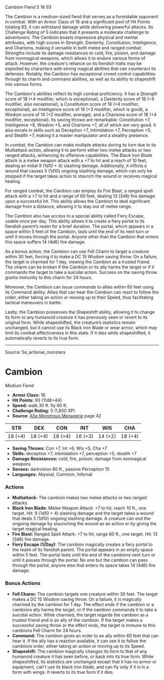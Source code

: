 <MonsterName/>Cambion</MonsterName>
<CreatureType/>Fiend</CreatureType>
<CR/>5</CR>
<AC/>16</AC>
<HP/>93</HP>
<summary>The Cambion is a medium-sized fiend that serves as a formidable opponent in combat. With an Armor Class of 16 and a significant pool of Hit Points totaling 93, it can withstand damage while delivering powerful attacks. Its Challenge Rating of 5 indicates that it presents a moderate challenge to adventurers. The Cambion boasts impressive physical and mental attributes, with high scores in Strength, Dexterity, Constitution, Intelligence, and Charisma, making it versatile in both melee and ranged combat. Strengths include its damage resistances to cold, fire, poison, and damage from nonmagical weapons, which allows it to endure various forms of attack. However, the creature's reliance on its fiendish traits may be exploited by characters with strong magical abilities that can counteract its defenses. Notably, the Cambion has exceptional crowd control capabilities through its charm and command abilities, as well as its ability to shapeshift into various forms.</summary>

<detail>

The Cambion's abilities reflect its high combat proficiency. It has a Strength score of 18 (+4 modifier, which is exceptional), a Dexterity score of 18 (+4 modifier, also exceptional), a Constitution score of 18 (+4 modifier, exceptional), an Intelligence score of 16 (+3 modifier, which is good), a Wisdom score of 14 (+2 modifier, average), and a Charisma score of 18 (+4 modifier, exceptional). Its saving throws are remarkable: Constitution +7, Intelligence +6, Wisdom +5, and Charisma +7, all of which are very good. It also excels in skills such as Deception +7, Intimidation +7, Perception +5, and Stealth +7, making it a master manipulator and a stealthy presence.

In combat, the Cambion can make multiple attacks during its turn due to its Multiattack action, allowing it to perform either two melee attacks or two ranged attacks, enhancing its offensive capabilities. The Black Iron Blade attack is a melee weapon attack with a +7 to hit and a reach of 10 feet, dealing an initial 9 (1d10 + 4) slashing damage. Additionally, it inflicts a wound that causes 5 (1d10) ongoing slashing damage, which can only be stopped if the target takes action to staunch the wound or receives magical healing. 

For ranged combat, the Cambion can employ its Fire Blast, a ranged spell attack with a +7 to hit and a range of 60 feet, dealing 13 (3d8) fire damage upon a successful hit. This ability allows the Cambion to deal significant damage from a distance, allowing it to stay out of melee range.

The Cambion also has access to a special ability called Fiery Escape, usable once per day. This ability allows it to create a fiery portal to its fiendish parent’s realm for a brief duration. The portal, which appears in a space within 5 feet of the Cambion, lasts until the end of its next turn or until it moves through the portal. Anyone other than the Cambion that enters this space suffers 14 (4d6) fire damage.

As a bonus action, the Cambion can use Fell Charm to target a creature within 30 feet, forcing it to make a DC 15 Wisdom saving throw. On a failure, the target is charmed for 1 day, viewing the Cambion as a trusted friend. The charm can be broken if the Cambion or its ally harms the target or if it commands the target to take a suicidal action. Success on the saving throw grants immunity to this charm for 24 hours.

Moreover, the Cambion can issue commands to allies within 60 feet using its Command ability. Allies that can hear the Cambion can react to follow the order, either taking an action or moving up to their Speed, thus facilitating tactical maneuvers in battle.

Lastly, the Cambion possesses the Shapeshift ability, allowing it to change its form to any humanoid creature it has previously seen or revert to its original form. While shapeshifted, the creature’s statistics remain unchanged, but it cannot use its Black Iron Blade or wear armor, which may limit its combat effectiveness in this state. If it dies while shapeshifted, it automatically reverts to its true form.</detail>



---

Source: 5e_artisinal_monsters

# Cambion

*Medium* *Fiend*

- **Armor Class:** 16
- **Hit Points:** 93 (11d8+44)
- **Speed:** walk 30 ft. fly 60 ft.
- **Challenge Rating:** 5 (1,800 XP)
- **Source:** [A5e Monstrous Menagerie](https://enpublishingrpg.com/products/level-up-monstrous-menagerie-a5e) page 42

| STR | DEX | CON | INT | WIS | CHA |
| --- | --- | --- | --- | --- | --- |
| 18 (+4) | 18 (+4) | 18 (+4) | 16 (+3) | 14 (+2) | 18 (+4) |

- **Saving Throws**: Con +7, Int +6, Wis +5, Cha +7
- **Skills:** deception +7, intimidation +7, perception +5, stealth +7
- **Damage Resistances:** cold, fire, poison; damage from nonmagical weapons
- **Senses:** darkvision 60 ft., passive Perception 15
- **Languages:** Abyssal, Common, Infernal

### Actions

- **Multiattack:** The cambion makes two melee attacks or two ranged attacks.
- **Black Iron Blade:** Melee Weapon Attack: +7 to hit, reach 10 ft., one target. Hit: 9 (1d10 + 4) slashing damage  and the target takes a wound that deals 5 (1d10) ongoing slashing damage. A creature can end the ongoing damage by staunching the wound as an action or by giving the target magical healing.
- **Fire Blast:** Ranged Spell Attack: +7 to hit, range 60 ft., one target. Hit: 13 (3d8) fire damage.
- **Fiery Escape (1/Day):** The cambion magically creates a fiery portal to the realm of its fiendish parent. The portal appears in an empty space within 5 feet. The portal lasts until the end of the cambions next turn or until it passes through the portal. No one but the cambion can pass through the portal; anyone else that enters its space takes 14 (4d6) fire damage.

### Bonus Actions

- **Fell Charm:** The cambion targets one creature within 30 feet. The target makes a DC 15 Wisdom saving throw. On a failure, it is magically charmed by the cambion for 1 day. The effect ends if the cambion or a cambions ally harms the target, or if the cambion commands it to take a suicidal action. While charmed, the target regards the cambion as a trusted friend and is an ally of the cambion. If the target makes a successful saving throw or the effect ends, the target is immune to this cambions Fell Charm for 24 hours.
- **Command:** The cambion gives an order to an ally within 60 feet that can hear it. If the ally has a reaction available, it can use it to follow the cambions order, either taking an action or moving up to its Speed.
- **Shapeshift:** The cambion magically changes its form to that of any humanoid creature it has seen before, or back into its true form. While shapeshifted, its statistics are unchanged except that it has no armor or equipment, can't use its black iron blade, and can fly only if it is in a form with wings. It reverts to its true form if it dies.




